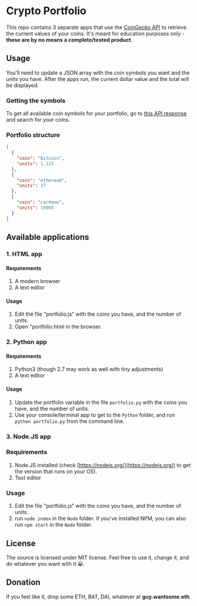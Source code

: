 # Crypto Portfolio

This repo contains 3 separate apps that use the [CoinGecko API](https://www.coingecko.com/en/api) to retrieve the current values of your coins. It's meant for education purposes only - **these are by no means a complete/tested product**.

## Usage

You'll need to update a JSON array with the coin symbols you want and the units you have. After the apps run, the current dollar value and the total will be displayed.

### Getting the symbols

To get all available coin symbols for your portfolio, go to [this API response](https://api.coingecko.com/api/v3/coins/list) and search for your coins.

### Portfolio structure

```json
[
  {
    "coin": "bitcoin",
    "units": 1.123
  },
  {
    "coin": "ethereum",
    "units": 37
  },
  {
    "coin": "cardano",
    "units": 10000
  }
]
```

## Available applications

### 1. HTML app

#### Requirements

1. A modern browser
1. A text editor

#### Usage

1. Edit the file "portfolio.js" with the coins you have, and the number of units.
1. Open "portfolio.html in the browser.

### 2. Python app

#### Requirements

1. Python3 (though 2.7 may work as well with tiny adjustments)
1. A text editor

#### Usage

1. Update the portfolio variable in the file `portfolio.py` with the coins you have, and the number of units.
1. Use your console/terminal app to get to the `Python` folder, and run `python portfolio.py` from the command line.

### 3. Node.JS app

### Requirements

1. Node.JS installed (check [https://nodejs.org/](https://nodejs.org/) to get the version that runs on your OS).
1. Text editor

### Usage

1. Edit the file "portfolio.js" with the coins you have, and the number of units.
1. run `node index` in the `Node` folder. If you've installed NPM, you can also run `npm start` in the `Node` folder.


## License

The source is licensed under MIT license. Feel free to use it, change it, and do whatever you want with it 😀.

## Donation

If you feel like it, drop some ETH, BAT, DAI, whatever at **guy.wantsome.eth**.
